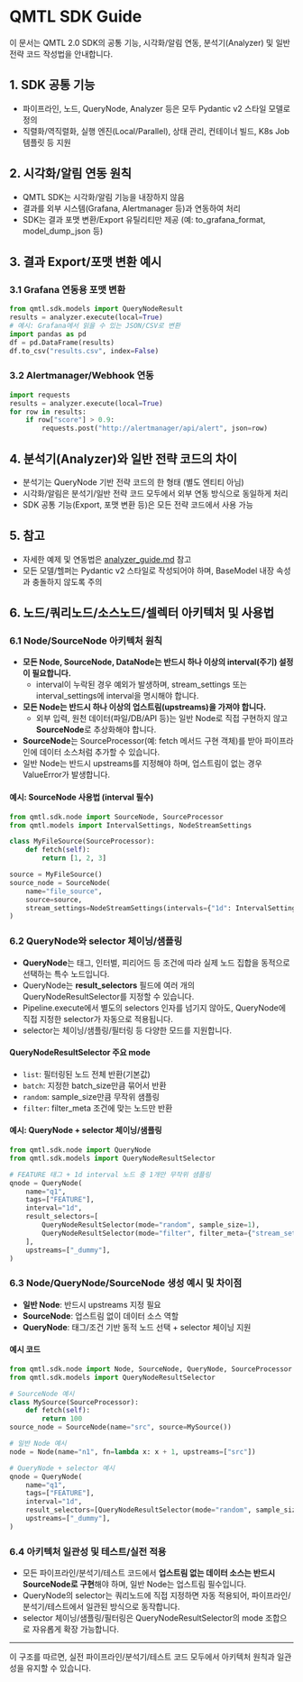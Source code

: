 # QMTL SDK Guide

이 문서는 QMTL 2.0 SDK의 공통 기능, 시각화/알림 연동, 분석기(Analyzer) 및 일반 전략 코드 작성법을 안내합니다.

## 1. SDK 공통 기능
- 파이프라인, 노드, QueryNode, Analyzer 등은 모두 Pydantic v2 스타일 모델로 정의
- 직렬화/역직렬화, 실행 엔진(Local/Parallel), 상태 관리, 컨테이너 빌드, K8s Job 템플릿 등 지원

## 2. 시각화/알림 연동 원칙
- QMTL SDK는 시각화/알림 기능을 내장하지 않음
- 결과를 외부 시스템(Grafana, Alertmanager 등)과 연동하여 처리
- SDK는 결과 포맷 변환/Export 유틸리티만 제공 (예: to_grafana_format, model_dump_json 등)

## 3. 결과 Export/포맷 변환 예시

### 3.1 Grafana 연동용 포맷 변환
```python
from qmtl.sdk.models import QueryNodeResult
results = analyzer.execute(local=True)
# 예시: Grafana에서 읽을 수 있는 JSON/CSV로 변환
import pandas as pd
df = pd.DataFrame(results)
df.to_csv("results.csv", index=False)
```

### 3.2 Alertmanager/Webhook 연동
```python
import requests
results = analyzer.execute(local=True)
for row in results:
    if row["score"] > 0.9:
        requests.post("http://alertmanager/api/alert", json=row)
```

## 4. 분석기(Analyzer)와 일반 전략 코드의 차이
- 분석기는 QueryNode 기반 전략 코드의 한 형태 (별도 엔티티 아님)
- 시각화/알림은 분석기/일반 전략 코드 모두에서 외부 연동 방식으로 동일하게 처리
- SDK 공통 기능(Export, 포맷 변환 등)은 모든 전략 코드에서 사용 가능

## 5. 참고
- 자세한 예제 및 연동법은 [analyzer_guide.md](analyzer_guide.md) 참고
- 모든 모델/헬퍼는 Pydantic v2 스타일로 작성되어야 하며, BaseModel 내장 속성과 충돌하지 않도록 주의

## 6. 노드/쿼리노드/소스노드/셀렉터 아키텍처 및 사용법

### 6.1 Node/SourceNode 아키텍처 원칙
- **모든 Node, SourceNode, DataNode는 반드시 하나 이상의 interval(주기) 설정이 필요합니다.**
  - interval이 누락된 경우 예외가 발생하며, stream_settings 또는 interval_settings에 interval을 명시해야 합니다.
- **모든 Node는 반드시 하나 이상의 업스트림(upstreams)을 가져야 합니다.**
  - 외부 입력, 원천 데이터(파일/DB/API 등)는 일반 Node로 직접 구현하지 않고 **SourceNode**로 추상화해야 합니다.
- **SourceNode**는 SourceProcessor(예: fetch 메서드 구현 객체)를 받아 파이프라인에 데이터 소스처럼 추가할 수 있습니다.
- 일반 Node는 반드시 upstreams를 지정해야 하며, 업스트림이 없는 경우 ValueError가 발생합니다.

#### 예시: SourceNode 사용법 (interval 필수)
```python
from qmtl.sdk.node import SourceNode, SourceProcessor
from qmtl.models import IntervalSettings, NodeStreamSettings

class MyFileSource(SourceProcessor):
    def fetch(self):
        return [1, 2, 3]

source = MyFileSource()
source_node = SourceNode(
    name="file_source",
    source=source,
    stream_settings=NodeStreamSettings(intervals={"1d": IntervalSettings(interval="1d")})
)
```

### 6.2 QueryNode와 selector 체이닝/샘플링
- **QueryNode**는 태그, 인터벌, 피리어드 등 조건에 따라 실제 노드 집합을 동적으로 선택하는 특수 노드입니다.
- QueryNode는 **result_selectors** 필드에 여러 개의 QueryNodeResultSelector를 지정할 수 있습니다.
- Pipeline.execute에서 별도의 selectors 인자를 넘기지 않아도, QueryNode에 직접 지정한 selector가 자동으로 적용됩니다.
- selector는 체이닝/샘플링/필터링 등 다양한 모드를 지원합니다.

#### QueryNodeResultSelector 주요 mode
- `list`: 필터링된 노드 전체 반환(기본값)
- `batch`: 지정한 batch_size만큼 묶어서 반환
- `random`: sample_size만큼 무작위 샘플링
- `filter`: filter_meta 조건에 맞는 노드만 반환

#### 예시: QueryNode + selector 체이닝/샘플링
```python
from qmtl.sdk.node import QueryNode
from qmtl.sdk.models import QueryNodeResultSelector

# FEATURE 태그 + 1d interval 노드 중 1개만 무작위 샘플링
qnode = QueryNode(
    name="q1",
    tags=["FEATURE"],
    interval="1d",
    result_selectors=[
        QueryNodeResultSelector(mode="random", sample_size=1),
        QueryNodeResultSelector(mode="filter", filter_meta={"stream_settings": {"intervals": {"1d": {}}}}),
    ],
    upstreams=["_dummy"],
)
```

### 6.3 Node/QueryNode/SourceNode 생성 예시 및 차이점
- **일반 Node**: 반드시 upstreams 지정 필요
- **SourceNode**: 업스트림 없이 데이터 소스 역할
- **QueryNode**: 태그/조건 기반 동적 노드 선택 + selector 체이닝 지원

#### 예시 코드
```python
from qmtl.sdk.node import Node, SourceNode, QueryNode, SourceProcessor
from qmtl.sdk.models import QueryNodeResultSelector

# SourceNode 예시
class MySource(SourceProcessor):
    def fetch(self):
        return 100
source_node = SourceNode(name="src", source=MySource())

# 일반 Node 예시
node = Node(name="n1", fn=lambda x: x + 1, upstreams=["src"])

# QueryNode + selector 예시
qnode = QueryNode(
    name="q1",
    tags=["FEATURE"],
    interval="1d",
    result_selectors=[QueryNodeResultSelector(mode="random", sample_size=1)],
    upstreams=["_dummy"],
)
```

### 6.4 아키텍처 일관성 및 테스트/실전 적용
- 모든 파이프라인/분석기/테스트 코드에서 **업스트림 없는 데이터 소스는 반드시 SourceNode로 구현**해야 하며, 일반 Node는 업스트림 필수입니다.
- QueryNode의 selector는 쿼리노드에 직접 지정하면 자동 적용되어, 파이프라인/분석기/테스트에서 일관된 방식으로 동작합니다.
- selector 체이닝/샘플링/필터링은 QueryNodeResultSelector의 mode 조합으로 자유롭게 확장 가능합니다.

---

이 구조를 따르면, 실전 파이프라인/분석기/테스트 코드 모두에서 아키텍처 원칙과 일관성을 유지할 수 있습니다.
